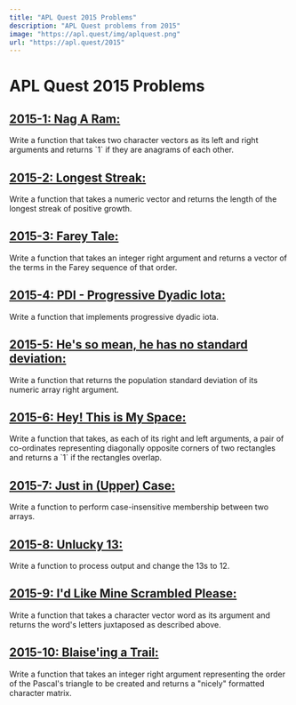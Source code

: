 ```yaml
---
title: "APL Quest 2015 Problems"
description: "APL Quest problems from 2015"
image: "https://apl.quest/img/aplquest.png"
url: "https://apl.quest/2015"
---
```

# APL Quest 2015 Problems
<div class="index">
<p><h2><a href="1">2015-1: Nag A Ram:</a></h2> Write a function that takes two character vectors as its left and right arguments and returns `1` if they are anagrams of each other.</p>

<p><h2><a href="2">2015-2: Longest Streak:</a></h2> Write a function that takes a numeric vector and returns the length of the longest streak of positive growth.</p>

<p><h2><a href="3">2015-3: Farey Tale:</a></h2> Write a function that takes an integer right argument and returns a vector of the terms in the Farey sequence of that order.</p>

<p><h2><a href="4">2015-4: PDI - Progressive Dyadic Iota:</a></h2> Write a function that implements progressive dyadic iota.</p>

<p><h2><a href="5">2015-5: He's so mean, he has no standard deviation:</a></h2> Write a function that returns the population standard deviation of its numeric array right argument.</p>

<p><h2><a href="6">2015-6: Hey! This is My Space:</a></h2> Write a function that takes, as each of its right and left arguments, a pair of co-ordinates representing diagonally opposite corners of two rectangles and returns a `1` if the rectangles overlap.</p>

<p><h2><a href="7">2015-7: Just in (Upper) Case:</a></h2> Write a function to perform case-insensitive membership between two arrays.</p>

<p><h2><a href="8">2015-8: Unlucky 13:</a></h2> Write a function to process output and change the 13s to 12.</p>

<p><h2><a href="9">2015-9: I'd Like Mine Scrambled Please:</a></h2> Write a function that takes a character vector word as its argument and returns the word's letters juxtaposed as described above.</p>

<p><h2><a href="10">2015-10: Blaise'ing a Trail:</a></h2> Write a function that takes an integer right argument representing the order of the Pascal's triangle to be created and returns a "nicely" formatted character matrix.</p>

</div>
